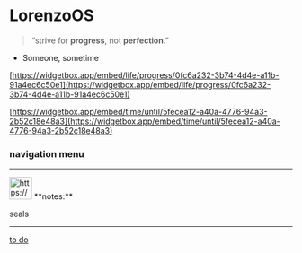 # LorenzoOS

> “strive for **progress**, not **perfection**.”
- Someone, sometime
> 

[https://widgetbox.app/embed/life/progress/0fc6a232-3b74-4d4e-a11b-91a4ec6c50e1](https://widgetbox.app/embed/life/progress/0fc6a232-3b74-4d4e-a11b-91a4ec6c50e1)

[https://widgetbox.app/embed/time/until/5fecea12-a40a-4776-94a3-2b52c18e48a3](https://widgetbox.app/embed/time/until/5fecea12-a40a-4776-94a3-2b52c18e48a3)

### navigation menu

---

<aside>
<img src="https://www.notion.so/icons/compose_gray.svg" alt="https://www.notion.so/icons/compose_gray.svg" width="40px" />  **notes:**

seals

</aside>

---

[to do](to%20do%201f3d760d3e73810c9ad2c0a3f6999998.csv)